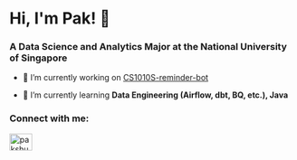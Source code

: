 <h1 align="left">Hi, I'm Pak! 👋</h1>
<h3 align="left">A Data Science and Analytics Major at the National University of Singapore</h3>

- 🔭 I’m currently working on [CS1010S-reminder-bot](https://github.com/pakshuang/CS1010S-reminder-bot)

- 🌱 I’m currently learning **Data Engineering (Airflow, dbt, BQ, etc.), Java**

<h3 align="left">Connect with me:</h3>
<p align="left">
<a href="https://linkedin.com/in/pakshuang" target="blank"><img align="center" src="https://raw.githubusercontent.com/rahuldkjain/github-profile-readme-generator/master/src/images/icons/Social/linked-in-alt.svg" alt="pakshuang" height="30" width="40" /></a>

